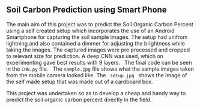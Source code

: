 ## Soil Carbon Prediction using Smart Phone
The main aim of this project was to predict the Soil Organic Carbon Percent using a self created setup which incorporates the use of an
Android Smartphone for capturing the soil sample images. The setup had unifrom lightning and also contained a dimmer for adjusting the 
brightness while taking the images.
The captured images were pre processed and cropped to relevant size for prediction. A deep CNN was used, which on experimenting gave best
results with 9 layers. &nbsp;
The final code can be seen in the <code>CNN.py</code> file. &nbsp;
The <code>sample.jpg</code> file shows what the sample images taken from the mobile camera looked like. The <code> setup.jpg </code> shows the image of the self made setup that was made out of a cardboard box.

This project was undertaken so as to develop a cheap and handy way to predict the soil organic carbon percent directly in the field.
